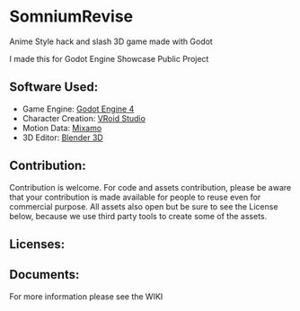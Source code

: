 # SomniumRevise
Anime Style hack and slash 3D game made with Godot

I made this for Godot Engine Showcase Public Project

## Software Used:
* Game Engine: [Godot Engine 4](https://godotengine.org/)
* Character Creation: [VRoid Studio](https://vroid.com/en/studio)
* Motion Data: [Mixamo](https://www.mixamo.com/)
* 3D Editor: [Blender 3D](https://www.blender.org/)

## Contribution:
Contribution is welcome.
For code and assets contribution, please be aware that your contribution is made available for people to reuse even for commercial purpose.
All assets also open but be sure to see the License below, because we use third party tools to create some of the assets.

## Licenses:


## Documents:
For more information please see the WIKI
